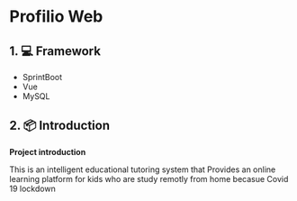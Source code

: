 # Profilio Web


## 1. 💻 Framework
- SprintBoot
- Vue
- MySQL

## 2. 📦 Introduction

**Project introduction**

This is an intelligent educational tutoring system that Provides an online learning platform for kids who are study remotly from home becasue Covid 19 lockdown
